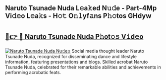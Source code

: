 ## Naruto Tsunade Nuda L𝚎a𝚔ed N𝚞𝚍e - Part-4Mp Vi𝚍𝚎o L𝚎a𝚔s - H𝚘𝚝 O𝚗𝚕yf𝚊ns P𝚑𝚘tos GHdyw

# <h2><a href="http://kfc68bc.oniu.top/?m=Naruto+Tsunade+Nuda">🔗👉 🔴 Naruto Tsunade Nuda P𝚑ot𝚘𝚜 V𝚒d𝚎o</a></h2>

[![Naruto Tsunade Nuda Nu𝚍e𝚜](https://i.imgur.com/0qMVB7G.gif)](http://kfc68bc.oniu.top/?m=Naruto+Tsunade+Nuda)
Social media thought leader Naruto Tsunade Nuda, recognized for disseminating dance and lifestyle information, featuring presentations and blogs. Skilled acrobat Naruto Tsunade Nuda, celebrated for their remarkable abilities and achievements in performing acrobatic feats.  
